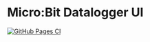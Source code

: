# Micro:Bit Datalogger UI

[![GitHub Pages CI](https://github.com/lancaster-university/microbit-datalogger-ui/actions/workflows/node.js.yml/badge.svg?branch=master)](https://github.com/lancaster-university/microbit-datalogger-ui/actions/workflows/node.js.yml)
